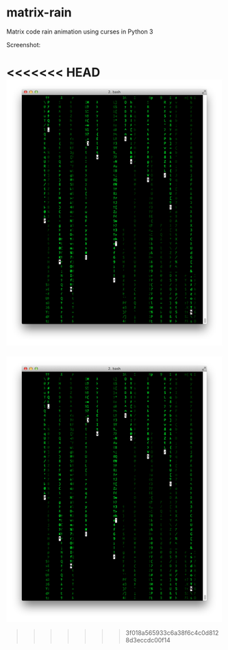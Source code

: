 # matrix-rain

Matrix code rain animation using curses in Python 3

Screenshot:

<<<<<<< HEAD
![Screenshot](/screenshot.png)
=======
![screenshot.png](/screenshot.png)
>>>>>>> 3f018a565933c6a38f6c4c0d8128d3eccdc00f14
